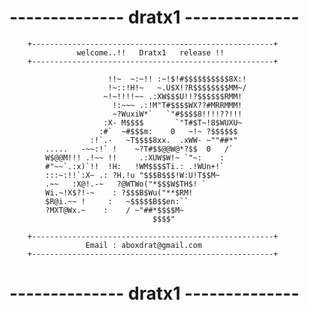 # -------------- dratx1 --------------
        +------------------------------------------------------+
                   welcome..!!   Dratx1   release !!       
        +------------------------------------------------------+
                                            
                          !!~  ~:~!! :~!$!#$$$$$$$$$$8X:!       
                          !~::!H!~   ~.U$X!?R$$$$$$$$MM~/  
                         ~!~!!!!~~ .:XW$$$U!!?$$$$$$RMM!     
                           !:~~~ .:!M"T#$$$$WX??#MRRMMM!     
                           ~?WuxiW*`   `"#$$$$8!!!!??!!!      
                         :X- M$$$$       `"T#$T~!8$WUXU~       
                        :#`  ~#$$$m:    0   ~!~ ?$$$$$$      
                      :!`.-   ~T$$$$8xx.  .xWW- ~""##*"       
            .....   -~~:!` !    ~?T#$$@@W@*?$$  0   /`      
            W$@@M!!! .!~~ !!     .:XUW$W!~ `"~:    :         
            #"~~`.:x)`!!  !H:   !WM$$$$Ti.: .!WUn+!`          
            :::~:!!`:X~ .: ?H.!u "$$$B$$$!W:U!T$$M~          
            .~~   :X@!.-~   ?@WTWo("*$$$W$TH$! `           
            Wi.~!X$?!-~    : ?$$$B$Wu("**$RM!              
            $R@i.~~ !     :   ~$$$$$B$$en:``             
            ?MXT@Wx.~    :    / ~"##*$$$$M~                
                                    $$$$"                 
                                            
        +------------------------------------------------------+
                     Email : aboxdrat@gmail.com             
        +------------------------------------------------------+
# -------------- dratx1 --------------
